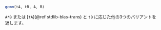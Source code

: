 ```julia
gemm(tA, tB, A, B)
```

`A*B` または [`tA`](@ref stdlib-blas-trans) と `tB` に応じた他の3つのバリアントを返します。
